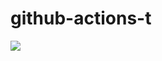 # github-actions-t
<img src="https://github.com/pwr3/github-actions-t/workflows/test-actions/badge.svg?branch=master" />
